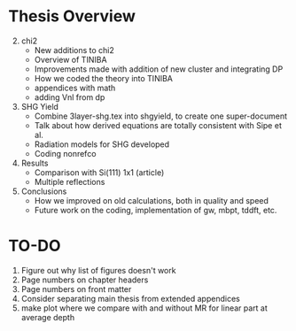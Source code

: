 # Thesis Overview

2. chi2
    * New additions to chi2
    * Overview of TINIBA 
    * Improvements made with addition of new cluster and integrating DP
    * How we coded the theory into TINIBA
    * appendices with math
    * adding Vnl from dp
3. SHG Yield
    * Combine 3layer-shg.tex into shgyield, to create one super-document
    * Talk about how derived equations are totally consistent with Sipe et al.
    * Radiation models for SHG developed
    * Coding nonrefco
3. Results
    * Comparison with Si(111) 1x1 (article)
    * Multiple reflections
4. Conclusions
    * How we improved on old calculations, both in quality and speed
    * Future work on the coding, implementation of gw, mbpt, tddft, etc.


# TO-DO
1. Figure out why list of figures doesn't work
2. Page numbers on chapter headers
3. Page numbers on front matter
4. Consider separating main thesis from extended appendices
5. make plot where we compare with and without MR for linear part at average depth

